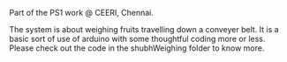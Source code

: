 Part of the PS1 work @ CEERI, Chennai.

The system is about weighing fruits travelling down a conveyer belt. It is a basic sort of use of arduino with some thoughtful coding more or less.
Please check out the code in the shubhWeighing folder to know more.
